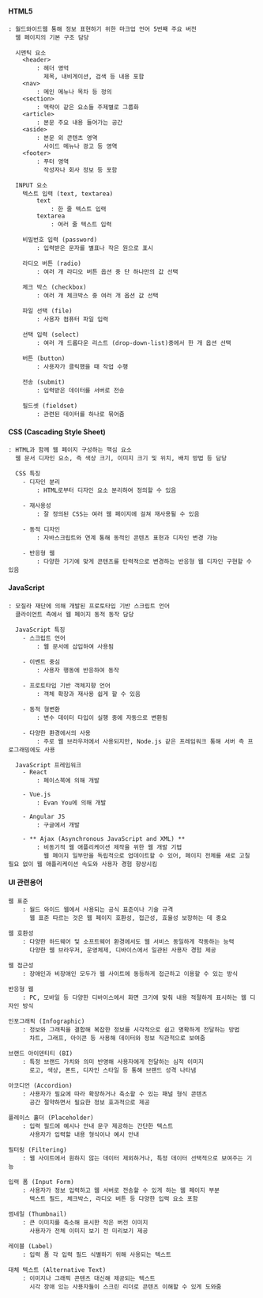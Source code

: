 #### HTML5
    : 월드와이드웹 통해 정보 표현하기 위한 마크업 언어 5번째 주요 버전
      웹 페이지의 기본 구조 담당

      시맨틱 요소
        <header>
            : 헤더 영억
              제목, 내비게이션, 검색 등 내용 포함
        <nav>
            : 메인 메뉴나 목차 등 정의
        <section>
            : 맥락이 같은 요소들 주제별로 그룹화
        <article>
            : 본문 주요 내용 들어가는 공간
        <aside>
            : 본문 외 콘텐츠 영역
              사이드 메뉴나 광고 등 영역
        <footer>
            : 푸터 영역
              작성자나 회사 정보 등 포함

      INPUT 요소
        텍스트 입력 (text, textarea)
            text
                : 한 줄 텍스트 입력
            textarea
                : 여러 줄 텍스트 입력
        
        비밀번호 입력 (password)
            : 입력받은 문자를 별표나 작은 원으로 표시

        라디오 버튼 (radio)
            : 여러 개 라디오 버튼 옵션 중 단 하나만의 값 선택
        
        체크 박스 (checkbox)
            : 여러 개 체크박스 중 여러 개 옵션 값 선택

        파일 선택 (file)
            : 사용자 컴퓨터 파일 입력

        선택 입력 (select)
            : 여러 개 드롭다운 리스트 (drop-down-list)중에서 한 개 옵션 선택
        
        버튼 (button)
            : 사용자가 클릭했을 때 작업 수행

        전송 (submit)
            : 입력받은 데이터를 서버로 전송

        필드셋 (fieldset)
            : 관련된 데이터를 하나로 묶어줌


#### CSS (Cascading Style Sheet)
    : HTML과 함께 웹 페이지 구성하는 핵심 요소
      웹 문서 디자인 요소, 즉 색상 크기, 이미지 크기 및 위치, 배치 방법 등 담당

      CSS 특징
        - 디자인 분리
            : HTML로부터 디자인 요소 분리하여 정의할 수 있음
        
        - 재사용성
            : 잘 정의된 CSS는 여러 웹 페이지에 걸쳐 재사용될 수 있음
        
        - 동적 디자인
            : 자바스크립트와 연계 통해 동적인 콘텐츠 표현과 디자인 변경 가능
        
        - 반응형 웹
            : 다양한 기기에 맞게 콘텐츠를 탄력적으로 변경하는 반응형 웹 디자인 구현할 수 있음


#### JavaScript
    : 모질라 재단에 의해 개발된 프로토타입 기반 스크립트 언어
      클라이언트 측에서 웹 페이지 동적 동작 담당

      JavaScript 특징
        - 스크립트 언어
            : 웹 문서에 삽입하여 사용됨
        
        - 이벤트 중심
            : 사용자 행동에 반응하여 동작

        - 프로토타입 기반 객체지향 언어
            : 객체 확장과 재사용 쉽게 할 수 있음

        - 동적 형변환
            : 변수 데이터 타입이 실행 중에 자동으로 변환됨

        - 다양한 환경에서의 사용
            : 주로 웹 브라우저에서 사용되지만, Node.js 같은 프레임워크 통해 서버 측 프로그래밍에도 사용

      JavaScript 프레임워크
        - React
            : 페이스북에 의해 개발

        - Vue.js
            : Evan You에 의해 개발

        - Angular JS
            : 구글에서 개발

        - ** Ajax (Asynchronous JavaScript and XML) **
            : 비동기적 웹 애플리케이션 제작을 위한 웹 개발 기법
              웹 페이지 일부만을 독립적으로 업데이트할 수 있어, 페이지 전체를 새로 고칠 필요 없이 웹 애플리케이션 속도와 사용자 경험 향상시킴


#### UI 관련용어
    웹 표준
        : 월드 와이드 웹에서 사용되는 공식 표준이나 기술 규격
          웹 표준 따르는 것은 웹 페이지 호환성, 접근성, 효율성 보장하는 데 중요

    웹 호환성
        : 다양한 하드웨어 및 소프트웨어 환경에서도 웹 서비스 동일하게 작동하는 능력
          다양한 웹 브라우저, 운영체제, 디바이스에서 일관된 사용자 경험 제공

    웹 접근성
        : 장애인과 비장애인 모두가 웹 사이트에 동등하게 접근하고 이용할 수 있는 방식

    반응형 웹
        : PC, 모바일 등 다양한 디바이스에서 화면 크기에 맞춰 내용 적절하게 표시하는 웹 디자인 방식

    인포그래픽 (Infographic)
        : 정보와 그래픽을 결합해 복잡한 정보를 시각적으로 쉽고 명확하게 전달하는 방법
          차트, 그래프, 아이콘 등 사용해 데이터와 정보 직관적으로 보여줌

    브랜드 아이덴티티 (BI)
        : 특정 브랜드 가치와 의미 반영해 사용자에게 전달하는 심적 이미지
          로고, 색상, 폰트, 디자인 스타일 등 통해 브랜드 성격 나타냄

    아코디언 (Accordion)
        : 사용자가 필요에 따라 확장하거나 축소할 수 있는 패널 형식 콘텐츠
          공간 절약하면서 필요한 정보 효과적으로 제공

    플레이스 홀더 (Placeholder)
        : 입력 필드에 예시나 안내 문구 제공하는 간단한 텍스트
          사용자가 입력할 내용 형식이나 예시 안내

    필터링 (Filtering)
        : 웹 사이트에서 원하지 않는 데이터 제외하거나, 특정 데이터 선택적으로 보여주는 기능

    입력 폼 (Input Form)
        : 사용자가 정보 입력하고 웹 서버로 전송할 수 있게 하는 웹 페이지 부분
          텍스트 필드, 체크박스, 라디오 버튼 등 다양한 입력 요소 포함

    썸네일 (Thumbnail)
        : 큰 이미지를 축소해 표시한 작은 버전 이미지
          사용자가 전체 이미지 보기 전 미리보기 제공

    레이블 (Label)
        : 입력 폼 각 입력 필드 식별하기 위해 사용되는 텍스트

    대체 텍스트 (Alternative Text)
        : 이미지나 그래픽 콘텐츠 대신해 제공되는 텍스트
          시각 장애 있는 사용자들이 스크린 리더로 콘텐츠 이해할 수 있게 도와줌
